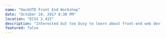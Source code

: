 ```yaml
---
name: "HackUTD Front End Workshop"
date: "October 24, 2017 8:30 PM"
location: "ECSS 2.415"
description: "Interested but too busy to learn about front-end web dev? Come down and we'll cook up a simple frontend, as a quick crash-course on what you need to know! Bring your Comet Card for free pizza!"
featured: false
---
```


